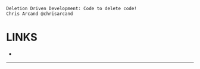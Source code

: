 ```
Deletion Driven Development: Code to delete code!
Chris Arcand @chrisarcand
```

LINKS
=====

- 


-----